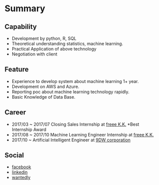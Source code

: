 # Summary 
## Capability 
- Development by python, R, SQL
- Theoretical understanding statistics, machine learning.
- Practical Application of above technology
- Negotiation with client

## Feature
- Experience to develop system about machine learning 1+ year.
- Development on AWS and Azure.
- Reporting poc about machine learning technology rapidly.
- Basic Knowledge of Data Base.


## Career 
- 2017/03 ~ 2017/07
  Closing Sales Internship at [freee K.K.](https://corp.freee.co.jp/) *Best Internship Award
- 2017/08 ~ 2017/10 
  Machine Learning Engineer Internship at [freee K.K.](https://corp.freee.co.jp/)
- 2017/10 ~ 
  Artificial Intelligent Engineer at [9DW corporation](https://9dw.jp/)
  
## Social
- [facebook](https://www.facebook.com/hayata.yamamoto)
- [linkedin](https://www.linkedin.com/in/hayata-yamamoto/)
- [wantedly](https://www.wantedly.com/users/17795847)
